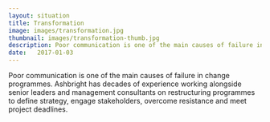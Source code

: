 ```yaml
---
layout: situation
title: Transformation
image: images/transformation.jpg
thumbnail: images/transformation-thumb.jpg
description: Poor communication is one of the main causes of failure in change programmes. Ashbright works alongside CEOs and management consultants to ensure change programmes succeed.
date:   2017-01-03
---
```


Poor communication is one of the main causes of failure in change programmes. Ashbright has decades of experience working alongside senior leaders and management consultants on restructuring programmes to define strategy, engage stakeholders, overcome resistance and meet project deadlines.

